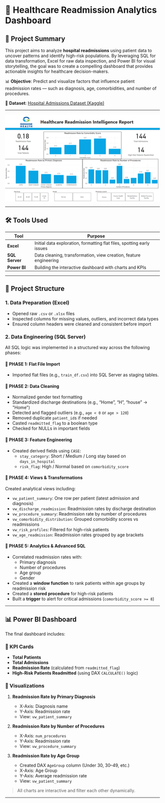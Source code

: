 # 🏥 Healthcare Readmission Analytics Dashboard

## 📌 Project Summary

This project aims to analyze **hospital readmissions** using patient data to uncover patterns and identify high-risk populations. By leveraging SQL for data transformation, Excel for raw data inspection, and Power BI for visual storytelling, the goal was to create a compelling dashboard that provides actionable insights for healthcare decision-makers.

📊 **Objective**: Predict and visualize factors that influence patient readmission rates — such as diagnosis, age, comorbidities, and number of procedures.

📁 **Dataset**: [Hospital Admissions Dataset (Kaggle)](https://www.kaggle.com/datasets/tariqali/hospital-readmission-dataset)

---
![Healthcare Readmission Dashboard](docs/Healthcare%20Readmission%20Analytics%20Dashboard%20Screenshot.png)

---

## 🛠 Tools Used

| Tool      | Purpose                                                                 |
|-----------|-------------------------------------------------------------------------|
| **Excel** | Initial data exploration, formatting flat files, spotting early issues |
| **SQL Server** | Data cleaning, transformation, view creation, feature engineering    |
| **Power BI** | Building the interactive dashboard with charts and KPIs               |

---

## 🧩 Project Structure

### 1. **Data Preparation (Excel)**

- Opened raw `.csv` or `.xlsx` files
- Inspected columns for missing values, outliers, and incorrect data types
- Ensured column headers were cleaned and consistent before import

### 2. **Data Engineering (SQL Server)**

All SQL logic was implemented in a structured way across the following phases:

#### 🔹 PHASE 1: Flat File Import

- Imported flat files (e.g., `train_df.csv`) into SQL Server as staging tables.

#### 🔹 PHASE 2: Data Cleaning

- Normalized gender text formatting
- Standardized discharge destinations (e.g., “Home”, “H”, “house” → "Home")
- Detected and flagged outliers (e.g., `age < 0` or `age > 120`)
- Removed duplicate `patient_id`s if needed
- Casted `readmitted_flag` to a boolean type
- Checked for NULLs in important fields

#### 🔹 PHASE 3: Feature Engineering

- Created derived fields using `CASE`:
  - `stay_category`: Short / Medium / Long stay based on `days_in_hospital`
  - `risk_flag`: High / Normal based on `comorbidity_score`

#### 🔹 PHASE 4: Views & Transformations

Created analytical views including:

- `vw_patient_summary`: One row per patient (latest admission and diagnosis)
- `vw_discharge_readmission`: Readmission rates by discharge destination
- `vw_procedure_summary`: Readmission rate by number of procedures
- `vw_comorbidity_distribution`: Grouped comorbidity scores vs readmissions
- `vw_risk_profiles`: Filtered for high-risk patients
- `vw_age_readmission`: Readmission rates grouped by age brackets

#### 🔹 PHASE 5: Analytics & Advanced SQL

- Correlated readmission rates with:
  - Primary diagnosis
  - Number of procedures
  - Age group
  - Gender
- Created a **window function** to rank patients within age groups by readmission risk
- Created a **stored procedure** for high-risk patients
- Built a **trigger** to alert for critical admissions (`comorbidity_score >= 8`)

---

## 📊 Power BI Dashboard

The final dashboard includes:

### 🔹 KPI Cards
- **Total Patients**
- **Total Admissions**
- **Readmission Rate** (calculated from `readmitted_flag`)
- **High-Risk Patients Readmitted** (using DAX `CALCULATE()` logic)

### 🔹 Visualizations

1. **Readmission Rate by Primary Diagnosis**  
   - X-Axis: Diagnosis name  
   - Y-Axis: Readmission rate  
   - View: `vw_patient_summary`

2. **Readmission Rate by Number of Procedures**  
   - X-Axis: `num_procedures`  
   - Y-Axis: Readmission rate  
   - View: `vw_procedure_summary`

3. **Readmission Rate by Age Group**  
   - Created DAX `AgeGroup` column (Under 30, 30–49, etc.)  
   - X-Axis: Age Group  
   - Y-Axis: Average readmission rate  
   - View: `vw_patient_summary`

> All charts are interactive and filter each other dynamically.

---






